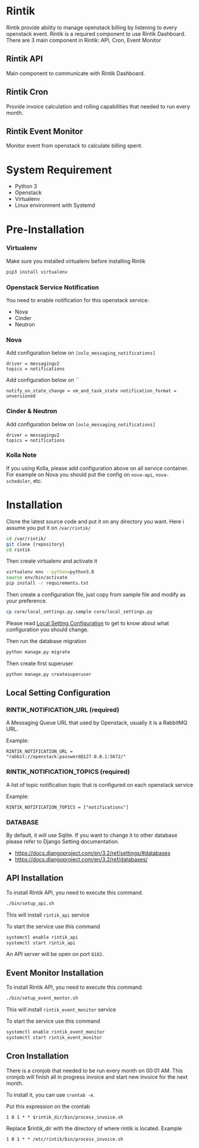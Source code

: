 
# Rintik

Rintik provide ability to manage openstack billing by listening to every openstack event. Rintik is a required component to use Rintik Dashboard. There are 3 main component in Rintik: API, Cron, Event Monitor 

## Rintik API
Main component to communicate with Rintik Dashboard.

## Rintik Cron
Provide invoice calculation and rolling capabilities that needed to run every month.

## Rintik Event Monitor
Monitor event from openstack to calculate billing spent.

# System Requirement
- Python 3
- Openstack
- Virtualenv
- Linux environment with Systemd

# Pre-Installation

### Virtualenv
Make sure you installed virtualenv before installing Rintik

```bash
pip3 install virtualenv
```

### Openstack Service Notification
You need to enable notification for this openstack service:
- Nova
- Cinder
- Neutron

### Nova
Add configuration below on `[oslo_messaging_notifications]`

```
driver = messagingv2 
topics = notifications
```

Add configuration below on ``

``
notify_on_state_change = vm_and_task_state
notification_format = unversioned
``

### Cinder & Neutron

Add configuration below on `[oslo_messaging_notifications]`

```
driver = messagingv2 
topics = notifications
```

### Kolla Note
If you using Kolla, please add configuration above on all service container. For example on Nova you should put the config on `nova-api`, `nova-scheduler`, etc.

# Installation

Clone the latest source code and put it on any directory you want. Here i assume you put it on `/var/rintik/`

```bash
cd /var/rintik/
git clone {repository}
cd rintik
```

Then create virtualenv and activate it
```bash
virtualenv env --python=python3.8
source env/bin/activate
pip install -r requirements.txt
```

Then create a configuration file, just copy from sample file and modify as your preference.

```bash
cp core/local_settings.py.sample core/local_settings.py
```

Please read [Local Setting Configuration](#local-setting-configuration) to get to know about what configuration you should change.

Then run the database migration

```bash
python manage.py migrate
```

Then create first superuser

```bash
python manage.py createsuperuser
```

## Local Setting Configuration

### RINTIK_NOTIFICATION_URL (required)
A Messaging Queue URL that used by Openstack, usually it is a RabbitMQ URL.

Example: 
```
RINTIK_NOTIFICATION_URL = "rabbit://openstack:password@127.0.0.1:5672/"
```

### RINTIK_NOTIFICATION_TOPICS (required)
A list of topic notification topic that is configured on each openstack service

Example: 
```
RINTIK_NOTIFICATION_TOPICS = ["notifications"]
```


### DATABASE
By default, it will use Sqlite. If you want to change it to other database please refer to Django Setting documentation.

- https://docs.djangoproject.com/en/3.2/ref/settings/#databases
- https://docs.djangoproject.com/en/3.2/ref/databases/

## API Installation

To install Rintik API, you need to execute this command.

```bash
./bin/setup_api.sh
```

This will install `rintik_api` service

To start the service use this command
```bash
systemctl enable rintik_api
systemctl start rintik_api
```

An API server will be open on port `8182`. 

## Event Monitor Installation

To install Rintik API, you need to execute this command.

```bash
./bin/setup_event_montor.sh
```


This will install `rintik_event_monitor` service

To start the service use this command
```bash
systemctl enable rintik_event_monitor
systemctl start rintik_event_monitor
```

## Cron Installation

There is a cronjob that needed to be run every month on 00:01 AM. This cronjob will finish all in progress invoice and start new invoice for the next month.

To install it, you can use `crontab -e`.

Put this expression on the crontab

```
1 0 1 * * $rintik_dir/bin/process_invoice.sh 
```

Replace $rintik_dir with the directory of where rintik is located. Example
```
1 0 1 * * /etc/rintik/bin/process_invoice.sh
```